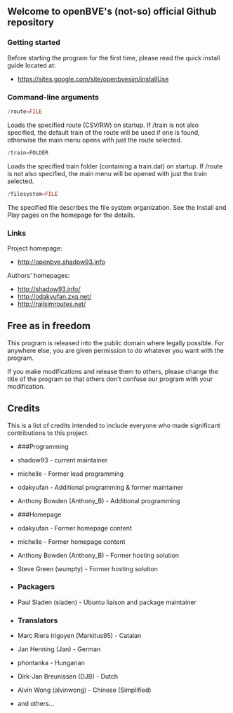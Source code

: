 ﻿## Welcome to openBVE's (not-so) official Github repository

### Getting started
Before starting the program for the first time, please read the quick install guide located at:
* https://sites.google.com/site/openbvesim/installUse

### Command-line arguments
```C++
/route=FILE
```
Loads the specified route (CSV/RW) on startup. If /train is not also specified, the default train of the route will be used if one is found, otherwise the main menu opens with just the route selected.
```C++
/train=FOLDER
```
Loads the specified train folder (containing a train.dat) on startup. If /route is not also specified, the main menu will be opened with just the train selected.
```C++
/filesystem=FILE
```
The specified file describes the file system organization. See the Install and Play pages on the homepage for the details.

### Links

Project homepage:
* http://openbve.shadow93.info

Authors' homepages:
* http://shadow93.info/
* http://odakyufan.zxq.net/
* http://railsimroutes.net/


## Free as in freedom
This program is released into the public domain where legally possible. For anywhere else, you are given permission to do whatever you want with the program.

If you make modifications and release them to others, please change the title of the program so that others don't confuse our program with your modification.

## Credits
This is a list of credits intended to include everyone who made significant contributions to this project.


* ###Programming
* shadow93 - current maintainer 
* michelle - Former lead programming
* odakyufan - Additional programming & former maintainer
* Anthony Bowden (Anthony_B) - Additional programming

* ###Homepage

* odakyufan - Former homepage content
* michelle - Former homepage content
* Anthony Bowden (Anthony_B) - Former hosting solution
* Steve Green (wumpty) - Former hosting solution

* ### Packagers
* Paul Sladen (sladen) - Ubuntu liaison and package maintainer

* ### Translators
* Marc Riera Irigoyen (Markitus95) - Catalan
* Jan Henning (Jan) - German
* phontanka - Hungarian
* Dirk-Jan Breunissen (DJB) - Dutch
* Alvin Wong (alvinwong) - Chinese (Simplified)
* and others...